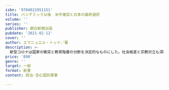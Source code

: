 ```yaml
---
isbn: '9784022951151'
title: パンデミック以後　米中激突と日本の最終選択
volume: ''
series: ''
publisher: 朝日新聞出版
pubdate: '2021-02-12'
cover: ''
author: エマニュエル・トッド／著
description: >-
  新型コロナは国家の衝突と教育階層の分断を決定的なものにした。社会格差と宗教対立も深刻で、トランプ退場後もグローバルな地変動は続く。この近代最大の危機とどう向き合えばよいか。世界と人類の大転換を現代最高の知性が読み解く。
price: '890'
genre: ''
target: 一般
format: 新書
content: 政治-含む国防軍事

---
```

